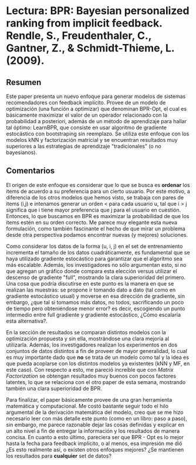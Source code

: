 # Lectura: BPR: Bayesian personalized ranking from implicit feedback. Rendle, S., Freudenthaler, C., Gantner, Z., & Schmidt-Thieme, L. (2009).

## Resumen
Este paper presenta un nuevo enfoque para generar modelos de sistemas recomendadores con feedback implícito. Provee de un modelo de optimización (una función a optimizar) que denominan BPR-Opt, el cual es básicamente maximizar el valor de un operador relacionado con la probabilidad a posteriori, además de un método de aprendizaje para hallar tal óptimo: LearnBPR, que consiste en usar algoritmo de gradiente estocástico con bootstraping sin reemplazo. Se utiliza este enfoque con los modelos kNN y factorización matricial y se encuentran resultados muy superiores a las estrategias de aprendizaje "tradicionales" (o no bayesianos).

## Comentarios

El origen de este enfoque es considerar que lo que se busca es **ordenar** los items de acuerdo a su preferencia para un cierto usuario. Por este motivo, a diferencia de los otros modelos que hemos visto, se trabaja con pares de items (i,j) e intenamos generar un orden < para cada usuario u, tal que i > j significa que i tiene mayor preferencia que j para el usuario en cuestión. Entonces, lo que buscamos en BPR es maximizar la probabilidad de que los items estén en su orden correcto. Me parece muy elegante esta nueva formulación, como también fascinante el hecho de que mirar un problema desde otra perspectiva podamos encontrar nuevas (y mejores) soluciones. 

Como considerar los datos de la forma (u, i, j) en el set de entrenamiento incrementa el tamaño de los datos cuadráticamente, es fundamental que se haya utilizado gradiente estocástico para garantizar que el algoritmo sea más escalable. Además, los investigadores no sólo argumentan esto, si no que agregan un gráfico donde compara esta elección versus utilizar el descenso de gradiente "full", mostrando la clara superioridad del primero. Una cosa que podría discutirse en este punto es la manera en que se realizan las muestras: se propone ir tomando dato a dato (tal como en gradiente estocástico usual) y moverse en esa dirección de gradiente, sin embargo, ¿que tal si tomamos más datos, no todos, sacrificando un poco de tiempo pero obteniéndose menor error? es decir, escogiendo un punto intermedio entre full gradiente y gradiente estocástico, ¿Cómo escalaría esta alternativa?.    

En la sección de resultados se comparan distintos modelos con la optimización propuesta y sin ella, mostrándose una clara mejoría al utilizarla. Además, los investigadores realizan los experimentos en dos conjuntos de datos distintos a fin de proveer de mayor generalidad, lo cual es muy importante dado que **no** se trata de un modelo como tal y la idea es que pueda acoplarse con los distintos modelos ya existentes (kNN y MF, en este caso). Con respecto a esto, me pareció increíble que con *Matrix Factorization* se obtengan resultados muy buenos con pocos factores latentes, lo que se relaciona con el otro paper de esta semana, mostrando también una clara superioridad de BPR.

Para finalizar, el paper básicamente provee de una gran herramienta matemática y computacional. Me costó bastante seguir todo el hilo argumental de la derivación matemática del modelo, creo que se me hizo necesario leer con más detalle este punto (como en un libro: paso a paso), sin embargo, me parece razonable dejar las cosas definidas y explicar en un alto nivel a fin de entregar la información y los resultados de manera concisa. En cuanto a esto último, pareciera ser que BPR - Opt es lo mejor hasta la fecha para feedback implícito, o al menos, esa impresión me dió ¿Es esto realmente así, o existen otros enfoques mejores? ¿Se mantienen los resultados para **cualquier** set de datos? 


